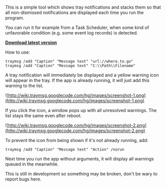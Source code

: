 This is a simple tool which shows tray notifications and stacks them so that all non-dismissed notifications are displayed each time you run the program.

You can run it for example from a Task Scheduler, when some kind of unfavorable condition (e.g. some event log records) is detected.

**[Download latest version](https://drive.google.com/folderview?id=0B6e6N2yLg25MRWVmaWlhUHVJdEk&usp=sharing)**

How to use:
```
traymsg /add "Caption" "Message text" "url://where.to.go"
traymsg /add "Caption" "Message text" "C:\\Path\\Filename"
```

A tray notification will immediately be displayed and a yellow warning icon will appear in the tray. If the app is already running, it will just add this warning to the list.

![http://wiki.traymsg.googlecode.com/hg/images/screenshot-1.png](http://wiki.traymsg.googlecode.com/hg/images/screenshot-1.png)

If you click the icon, a window pops up with all unresolved warnings. The list stays the same even after reboot.

![http://wiki.traymsg.googlecode.com/hg/images/screenshot-2.png](http://wiki.traymsg.googlecode.com/hg/images/screenshot-2.png)

To prevent the icon from being shown if it's not already running, add:
```
traymsg /add "Caption" "Message text" "Action" /norun
```

Next time you run the app without arguments, it will display all warnings queued in the meanwhile.

This is still in development so something may be broken, don't be wary to report bugs here.